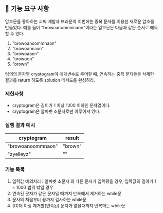 ## 🚀 기능 요구 사항

암호문을 좋아하는 괴짜 개발자 브라운이 이번에는 중복 문자를 이용한 새로운 암호를 만들었다. 예를 들어 "browoanoommnaon"이라는 암호문은 다음과 같은 순서로 해독할 수 있다.

1. "browoanoommnaon"
2. "browoannaon"
3. "browoaaon"
4. "browoon"
5. "brown"

임의의 문자열 cryptogram이 매개변수로 주어질 때, 연속하는 중복 문자들을 삭제한 결과를 return 하도록 solution 메서드를 완성하라.

### 제한사항

- cryptogram은 길이가 1 이상 1000 이하인 문자열이다.
- cryptogram은 알파벳 소문자로만 이루어져 있다.

### 실행 결과 예시

| cryptogram | result |
| --- | --- |
| "browoanoommnaon" | "brown" |
| "zyelleyz" | "" |


### 기능 목록

1. 입력값 예외처리 : 알파벳 소문자 외 다른 문자가 입력됐을 경우, 입력값의 길이가 1 ~ 1000 범위 밖일 경우
2. 연속된 문자가 같은 문자일 때까지 반복해서 제거하는 while문
3. 문자의 처음부터 끝까지 검사하는 while문
4. (O)더 이상 제거할(연속된) 문자가 없을때까지 반복하는 while문